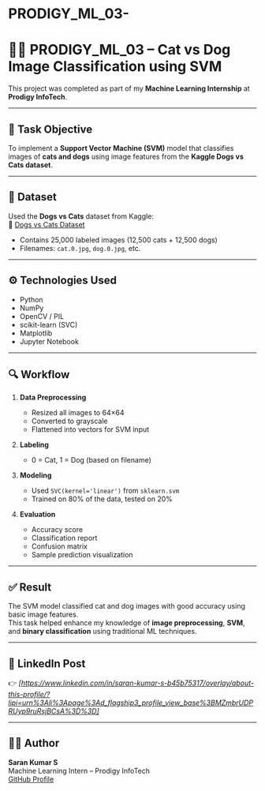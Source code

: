 # PRODIGY_ML_03-
# 🐶🐱 PRODIGY_ML_03 – Cat vs Dog Image Classification using SVM

This project was completed as part of my **Machine Learning Internship** at **Prodigy InfoTech**.

---

## 📌 Task Objective

To implement a **Support Vector Machine (SVM)** model that classifies images of **cats and dogs** using image features from the **Kaggle Dogs vs Cats dataset**.

---

## 📂 Dataset

Used the **Dogs vs Cats** dataset from Kaggle:  
🔗 [Dogs vs Cats Dataset](https://www.kaggle.com/c/dogs-vs-cats/data)

- Contains 25,000 labeled images (12,500 cats + 12,500 dogs)
- Filenames: `cat.0.jpg`, `dog.0.jpg`, etc.

---

## ⚙️ Technologies Used

- Python
- NumPy
- OpenCV / PIL
- scikit-learn (SVC)
- Matplotlib
- Jupyter Notebook

---

## 🔍 Workflow

1. **Data Preprocessing**
   - Resized all images to 64×64
   - Converted to grayscale
   - Flattened into vectors for SVM input

2. **Labeling**
   - 0 = Cat, 1 = Dog (based on filename)

3. **Modeling**
   - Used `SVC(kernel='linear')` from `sklearn.svm`
   - Trained on 80% of the data, tested on 20%

4. **Evaluation**
   - Accuracy score
   - Classification report
   - Confusion matrix
   - Sample prediction visualization

---

## ✅ Result

The SVM model classified cat and dog images with good accuracy using basic image features.  
This task helped enhance my knowledge of **image preprocessing**, **SVM**, and **binary classification** using traditional ML techniques.

---

## 🔗 LinkedIn Post

👉 *[https://www.linkedin.com/in/saran-kumar-s-b45b75317/overlay/about-this-profile/?lipi=urn%3Ali%3Apage%3Ad_flagship3_profile_view_base%3BMZmbrUDPRUyp9ruRsjBCsA%3D%3D]*

---

## 👨‍💻 Author

**Saran Kumar S**  
Machine Learning Intern – Prodigy InfoTech  
[GitHub Profile](https://github.com/Thunder371-hub) <!-- Replace this with your actual GitHub profile URL -->
